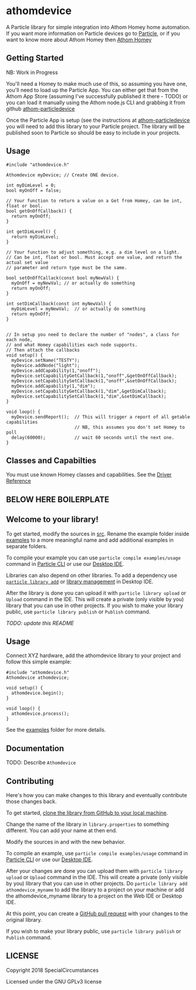 # athomdevice

A Particle library for simple integration into Athom Homey home automation. If you want more information on Particle devices go to [Particle](https://particle.io), or if you want to know more about Athom Homey then [Athom Homey](https://athom.com)

## Getting Started

NB: Work in Progress

You'll need a Homey to make much use of this, so assuming you have one, you'll need to load up the Particle App. You can either get that from the Athom App Store (assuming I've successfully published it there - TODO) or you can load it manually using the Athom node.js CLI and grabbing it from github [athom-particledevice](https://github.com/specialcircumstances/athom-particledevice) 

Once the Particle App is setup (see the instructions at [athom-particledevice](https://github.com/specialcircumstances/athom-particledevice) you will need to add this library to your Particle project. The library will be published soon to Particle so should be easy to include in your projects.


## Usage


```
#include "athomdevice.h"

Athomdevice myDevice; // Create ONE device.

int myDimLevel = 0;
bool myOnOff = false;

// Your function to return a value on a Get from Homey, can be int, float or bool.
bool getOnOffCallback() {
  return myOnOff;
}

int getDimLevel() {
  return myDimLevel;
}

// Your function to adjust something, e.g. a dim level on a light. 
// Can be int, float or bool. Must accept one value, and return the actual set value
// parameter and return type must be the same.

bool setOnOffCallack(const bool myNewVal) {
  myOnOff = myNewVal; // or actually do something
  return myOnOff;
}

int setDimCallback(const int myNewVal) {
  myDimLevel = myNewVal;  // or actually do something
  return myOnOff;
}


// In setup you need to declare the number of "nodes", a class for each node, 
// and what Homey capabilities each node supports.
// Then attach the callbacks
void setup() {
  myDevice.setName("TESTY");
  myDevice.addNode("light");
  myDevice.addCapability(1,"onoff");
  myDevice.setCapabilityGetCallback(1,"onoff",&getOnOffCallback);
  myDevice.setCapabilitySetCallback(1,"onoff",&setOnOffCallback);
  myDevice.addCapability(1,"dim");
  myDevice.setCapabilityGetCallback(1,"dim",&getDimCallback);
  myDevice.setCapabilitySetCallback(1,"dim",&setDimCallback);
}

void loop() {
  myDevice.sendReport();  // This will trigger a report of all getable capabilities
                          // NB, this assumes you don't set Homey to poll
  delay(60000);           // wait 60 seconds until the next one.
}
```


## Classes and Capabilties

You must use known Homey classes and capabilities. See the [Driver Reference](https://developer.athom.com/docs/apps/tutorial-Drivers-Reference.html)



## BELOW HERE BOILERPLATE

## Welcome to your library!

To get started, modify the sources in [src](src). Rename the example folder inside [examples](examples) to a more meaningful name and add additional examples in separate folders.

To compile your example you can use `particle compile examples/usage` command in [Particle CLI](https://docs.particle.io/guide/tools-and-features/cli#update-your-device-remotely) or use our [Desktop IDE](https://docs.particle.io/guide/tools-and-features/dev/#compiling-code).

Libraries can also depend on other libraries. To add a dependency use [`particle library add`](https://docs.particle.io/guide/tools-and-features/cli#adding-a-library) or [library management](https://docs.particle.io/guide/tools-and-features/dev/#managing-libraries) in Desktop IDE.

After the library is done you can upload it with `particle library upload` or `Upload` command in the IDE. This will create a private (only visible by you) library that you can use in other projects. If you wish to make your library public, use `particle library publish` or `Publish` command.

_TODO: update this README_

## Usage

Connect XYZ hardware, add the athomdevice library to your project and follow this simple example:

```
#include "athomdevice.h"
Athomdevice athomdevice;

void setup() {
  athomdevice.begin();
}

void loop() {
  athomdevice.process();
}
```

See the [examples](examples) folder for more details.

## Documentation

TODO: Describe `Athomdevice`

## Contributing

Here's how you can make changes to this library and eventually contribute those changes back.

To get started, [clone the library from GitHub to your local machine](https://help.github.com/articles/cloning-a-repository/).

Change the name of the library in `library.properties` to something different. You can add your name at then end.

Modify the sources in <src> and <examples> with the new behavior.

To compile an example, use `particle compile examples/usage` command in [Particle CLI](https://docs.particle.io/guide/tools-and-features/cli#update-your-device-remotely) or use our [Desktop IDE](https://docs.particle.io/guide/tools-and-features/dev/#compiling-code).

After your changes are done you can upload them with `particle library upload` or `Upload` command in the IDE. This will create a private (only visible by you) library that you can use in other projects. Do `particle library add athomdevice_myname` to add the library to a project on your machine or add the athomdevice_myname library to a project on the Web IDE or Desktop IDE.

At this point, you can create a [GitHub pull request](https://help.github.com/articles/about-pull-requests/) with your changes to the original library.

If you wish to make your library public, use `particle library publish` or `Publish` command.

## LICENSE
Copyright 2018 SpecialCircumstances

Licensed under the GNU GPLv3 license
